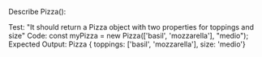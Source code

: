 Describe Pizza():

Test: "It should return a Pizza object with two properties for toppings and size"
Code: const myPizza = new Pizza(['basil', 'mozzarella'], "medio");
Expected Output: Pizza { toppings: ['basil', 'mozzarella'], size: 'medio'}

